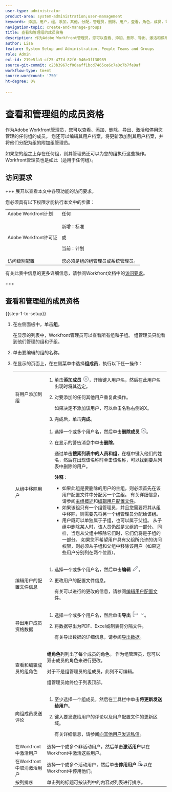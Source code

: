 ```yaml
---
user-type: administrator
product-area: system-administration;user-management
keywords: 添加，用户，组，添加，其他，分配，管理员，删除，用户，查看，角色，成员，导出，成员资格，数据
navigation-topic: create-and-manage-groups
title: 查看和管理组的成员资格
description: 作为Adobe Workfront管理员，您可以查看、添加、删除、导出、激活和停用您管理的任何组的成员。 您还可以编辑其用户档案，将更新添加到其用户档案，并将他们分配为组的附加组管理员。
author: Lisa
feature: System Setup and Administration, People Teams and Groups
role: Admin
exl-id: 219e5fa3-cf25-477d-82f6-046e3ff30989
source-git-commit: c23b3967cf06aaff1bcd7465ce6c7a0c7b7fe9af
workflow-type: tm+mt
source-wordcount: '750'
ht-degree: 0%

---
```


# 查看和管理组的成员资格

作为Adobe Workfront管理员，您可以查看、添加、删除、导出、激活和停用您管理的任何组的成员。 您还可以编辑其用户档案，将更新添加到其用户档案，并将他们分配为组的附加组管理员。

如果您的组之上存在任何组，则其管理员还可以为您的组执行这些操作。 Workfront管理员也是如此（适用于任何组）。

## 访问要求

+++ 展开以查看本文中各项功能的访问要求。

您必须具有以下权限才能执行本文中的步骤：

<table style="table-layout:auto"> 
 <col> 
 <col> 
 <tbody> 
  <tr> 
   <td role="rowheader">Adobe Workfront计划</td> 
   <td>任何</td> 
  </tr> 
  <tr> 
  <tr> 
   <td role="rowheader">Adobe Workfront许可证</td> 
   <td><p>新增：标准</p>
       <p>或</p>
       <p>当前：计划</p></td>
  </tr> 
  </tr> 
  <tr> 
   <td role="rowheader">访问级别配置</td> 
   <td>您必须是组的组管理员或系统管理员。</td>
  </tr> 
 </tbody> 
</table>

有关此表中信息的更多详细信息，请参阅Workfront文档中的[访问要求](/help/quicksilver/administration-and-setup/add-users/access-levels-and-object-permissions/access-level-requirements-in-documentation.md)。

+++

## 查看和管理组的成员资格

{{step-1-to-setup}}

1. 在左侧面板中，单击&#x200B;**组**。

   在显示的列表中，Workfront管理员可以查看所有组和子组。 组管理员只能看到他们管理的组和子组。

1. 单击要编辑的组的名称。
1. 在显示的页面上，在左侧菜单中选择&#x200B;**组成员**，执行以下任一操作：

   <table style="table-layout:auto"> 
    <col> 
    <col> 
    <tbody> 
     <tr> 
      <td role="rowheader">将用户添加到组</td> 
      <td> 
       <ol> 
        <li>单击<strong>添加成员</strong> <img src="assets/add-icon-plus-in-circle.png">，开始键入用户名，然后在此用户名出现时将其选定。</li>
        <li> <p>对要添加的任何其他用户重复此操作。</p> <p>如果决定不添加该用户，可以单击名称右侧的X。</p> </li>
        <li>完成后，单击<strong>完成</strong>。</li>
       </ol> </td> 
     </tr> 
     <tr> 
      <td role="rowheader">从组中移除用户</td> 
      <td> 
       <ol> 
        <li>选择一个或多个用户名，然后单击<strong>删除成员</strong><img src="assets/remove-icon---x-in-circle.png">。</li> 
        <li> <p>在显示的警告消息中单击<strong>删除</strong>。</p> <p>通过单击<strong>搜索列表中的人员和组</strong>，在框中键入他们的姓名，然后在出现该名称时单击该名称，可以找到要从列表中删除的用户。</p> <p><b>注释</b>：  
          <ul> 
           <li>如果此组是要删除的用户的主组，则必须首先在该用户配置文件中分配另一个主组。 有关详细信息，请参阅<a href="../../../administration-and-setup/manage-groups/groups-overview/home-groups.md" class="MCXref xref">主组概述</a>和<a href="../../../administration-and-setup/add-users/create-and-manage-users/edit-a-users-profile.md" class="MCXref xref">编辑用户配置文件</a>。</li> 
           <li>如果该组只有一个组管理员，并且您需要将其从组中移除，则需要先将另一个组管理员分配给该组。</li> 
           <li>用户既可以单独属于子组，也可以属于父组。 从子组中删除某人时，该人员仍然是父组的一部分。 同样，当您从父组中移除它们时，它们仍将是子组的一部分。 如果您不希望用户具有父组所允许的访问权限，则必须从子组和父组中移除该用户（如果这些用户分别列在两个位置）。</li> 
          </ul> </p> </li> 
       </ol> </td> 
     </tr> 
     <tr> 
      <td role="rowheader">编辑用户的配置文件信息</td> 
      <td> 
       <ol> 
        <li>选择一个或多个用户名，然后单击<strong>编辑</strong> <img src="assets/edit-icon.png">。</li> 
        <li> <p>更改用户的配置文件信息。</p> <p>有关可以进行的更改的信息，请参阅<a href="../../../administration-and-setup/add-users/create-and-manage-users/edit-a-users-profile.md" class="MCXref xref">编辑用户配置文件</a>。</p> </li> 
       </ol> </td> 
     </tr> 
     <tr> 
      <td role="rowheader">导出用户成员资格数据</td> 
      <td> 
       <ol> 
        <li>选择一个或多个用户名，然后单击<strong>导出</strong> <img src="assets/export.png">。</li> 
        <li> <p>将数据导出为PDF、Excel或制表符分隔文件。</p> <p>有关导出数据的详细信息，请参阅<a href="../../../reports-and-dashboards/reports/creating-and-managing-reports/export-data.md" class="MCXref xref">导出数据</a>。</p> </li> 
       </ol> </td> 
     </tr> 
     <tr> 
      <td role="rowheader">查看和编辑成员的组角色</td> 
      <td> <p><strong>组角色</strong>列列出了每个成员的角色。 作为组管理员，您可以双击成员的角色来进行更改。</p> <p>对于不是组管理员的组成员，此列不可编辑。</p> <p>组管理员始终位于列表顶部。</p> </td> 
     </tr> 
     <tr> 
      <td role="rowheader">向组成员发送评论</td> 
      <td> 
       <ol> 
        <li>至少选择一个组成员，然后在工具栏中单击<strong>将更新发送给用户</strong>。</li> 
        <li><p>键入要发送给用户的评论以及用户配置文件的更新区域。</p>
        <p>有关详细信息，请参阅<a href="/help/quicksilver/people-teams-and-groups/work-directly-with-others/send-direct-messages-to-other-users.md">向其他用户发送私信</a>。</p></li> 
       </ol> </td> 
     </tr> 
     <tr> 
      <td role="rowheader">在Workfront中激活用户</td> 
      <td>选择一个或多个非活动用户，然后单击<strong>激活用户</strong>以在Workfront中激活这些用户。 </td> 
     </tr> 
     <tr> 
      <td role="rowheader">在Workfront中取消激活用户</td> 
      <td>选择一个或多个活动用户，然后单击<strong>停用用户</strong><img src="assets/deactivate-user.png">以在Workfront中停用他们。</td> 
     </tr> 
     <tr> 
      <td role="rowheader">按列排序</td> 
      <td>单击列的标题可按该列中的内容对列表进行排序。</td> 
     </tr> 
    </tbody> 
   </table>

